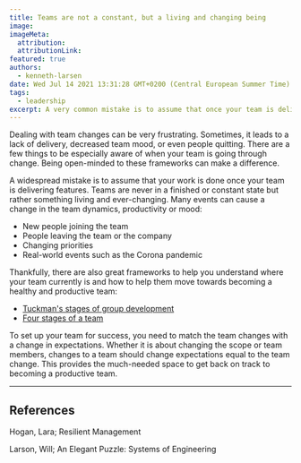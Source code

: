 ```yaml
---
title: Teams are not a constant, but a living and changing being
image:
imageMeta:
  attribution:
  attributionLink:
featured: true
authors:
  - kenneth-larsen
date: Wed Jul 14 2021 13:31:28 GMT+0200 (Central European Summer Time)
tags:
  - leadership
excerpt: A very common mistake is to assume that once your team is delivering features then your work is done. Teams are never in finished or in a constant state but rather something living and ever-changing.
---
```


Dealing with team changes can be very frustrating. Sometimes, it leads to a lack of delivery, decreased team mood, or even people quitting. There are a few things to be especially aware of when your team is going through change. Being open-minded to these frameworks can make a difference.

A widespread mistake is to assume that your work is done once your team is delivering features. Teams are never in a finished or constant state but rather something living and ever-changing.
Many events can cause a change in the team dynamics, productivity or mood:

- New people joining the team
- People leaving the team or the company
- Changing priorities
- Real-world events such as the Corona pandemic

Thankfully, there are also great frameworks to help you understand where your team currently is and how to help them move towards becoming a healthy and productive team:

- [Tuckman's stages of group development](https://en.wikipedia.org/wiki/Tuckman%27s_stages_of_group_development#Group_development)
- [Four stages of a team](https://lethain.com/durably-excellent-teams/)

To set up your team for success, you need to match the team changes with a change in expectations. Whether it is about changing the scope or team members, changes to a team should change expectations equal to the team change. This provides the much-needed space to get back on track to becoming a productive team.

---

## References

Hogan, Lara; Resilient Management

Larson, Will; An Elegant Puzzle: Systems of Engineering
